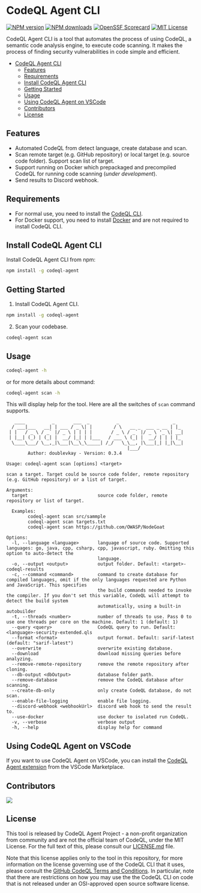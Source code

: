 # CodeQL Agent CLI

[![NPM version][npm-version-image]][npm-url]
[![NPM downloads][npm-downloads-image]][npm-downloads-url]
[![OpenSSF
Scorecard](https://api.securityscorecards.dev/projects/github.com/codeql-agent-project/codeql-agent-cli/badge)](https://api.securityscorecards.dev/projects/github.com/codeql-agent-project/codeql-agent-cli)
[![MIT License][license-image]][license-url]

CodeQL Agent CLI is a tool that automates the process of using CodeQL, a semantic code analysis engine, to execute code scanning. It makes the process of finding security vulnerabilities in code simple and efficient.

- [CodeQL Agent CLI](#codeql-agent-cli)
  - [Features](#features)
  - [Requirements](#requirements)
  - [Install CodeQL Agent CLI](#install-codeql-agent-cli)
  - [Getting Started](#getting-started)
  - [Usage](#usage)
  - [Using CodeQL Agent on VSCode](#using-codeql-agent-on-vscode)
  - [Contributors](#contributors)
  - [License](#license)

## Features

- Automated CodeQL from detect language, create database and scan.
- Scan remote target (e.g. GitHub repository) or local target (e.g. source code folder). Support scan list of target.
- Support running on Docker which prepackaged and precompiled CodeQL for running code scanning (*under development*).
- Send results to Discord webhook.

## Requirements

- For normal use, you need to install the [CodeQL CLI](https://codeql.github.com/).
- For Docker support, you need to install [Docker](https://docs.docker.com/get-docker/) and are not required to install CodeQL CLI.

## Install CodeQL Agent CLI

Install CodeQL Agent CLI from npm:

```bash
npm install -g codeql-agent
```

## Getting Started

1. Install CodeQL Agent CLI.

```bash
npm install -g codeql-agent
```

2. Scan your codebase.

```bash
codeql-agent scan
```

## Usage

```bash
codeql-agent -h
```

or for more details about command:

```bash
codeql-agent scan -h
```

This will display help for the tool. Here are all the switches of `scan` command supports.

```console
   ____          _       ___  _          _                    _   
  / ___|___   __| | ___ / _ \| |        / \   __ _  ___ _ __ | |_ 
 | |   / _ \ / _` |/ _ \ | | | |       / _ \ / _` |/ _ \ '_ \| __|
 | |__| (_) | (_| |  __/ |_| | |___   / ___ \ (_| |  __/ | | | |_ 
  \____\___/ \__,_|\___|\__\_\_____| /_/   \_\__, |\___|_| |_|\__|
                                             |___/                
        Author: doublevkay - Version: 0.3.4

Usage: codeql-agent scan [options] <target>

scan a target. Target could be source code folder, remote repository (e.g. GitHub repository) or a list of target.

Arguments:
  target                          source code folder, remote repository or list of target.

  Examples:
        codeql-agent scan src/sammple
        codeql-agent scan targets.txt
        codeql-agent scan https://github.com/OWASP/NodeGoat

Options:
  -l, --language <language>       language of source code. Supported languages: go, java, cpp, csharp, cpp, javascript, ruby. Omitting this option to auto-detect the
                                  language.
  -o, --output <output>           output folder. Default: <target>-codeql-results
  -c, --command <command>         command to create database for compiled languages, omit if the only languages requested are Python and JavaScript. This specifies
                                  the build commands needed to invoke the compiler. If you don't set this variable, CodeQL will attempt to detect the build system
                                  automatically, using a built-in autobuilder
  -t, --threads <number>          number of threads to use. Pass 0 to use one threads per core on the machine. Default: 1 (default: 1)
  --query <query>                 CodeQL query to run. Default: <language>-security-extended.qls
  --format <format>               output format. Default: sarif-latest (default: "sarif-latest")
  --overwrite                     overwrite existing database.
  --download                      download missing queries before analyzing.
  --remove-remote-repository      remove the remote repository after cloning.
  --db-output <dbOutput>          database folder path.
  --remove-database               remove the CodeQL database after scanning.
  --create-db-only                only create CodeQL database, do not scan.
  --enable-file-logging           enable file logging.
  --discord-webhook <webhookUrl>  discord web hook to send the result to.
  --use-docker                    use docker to isolated run CodeQL.
  -v, --verbose                   verbose output
  -h, --help                      display help for command
```

## Using CodeQL Agent on VSCode

If you want to use CodeQL Agent on VSCode, you can install the [CodeQL Agent extension](https://marketplace.visualstudio.com/items?itemName=DoubleVKay.codeql-agent) from the VSCode Marketplace.

## Contributors

<a href="https://github.com/codeql-agent-project/codeql-agent-cli/graphs/contributors">
  <img src="https://contrib.rocks/image?repo=codeql-agent-project/codeql-agent-cli" />
</a>

## License

This tool is released by CodeQL Agent Project - a  non-profit organization from community and are not the official team of CodeQL, under the MIT License. For the full text of this, please consult our [LICENSE.md](LICENSE.md) file.

Note that this license applies only to the tool in this repository, for more information on the license governing use of the CodeQL CLI that it uses, please consult the [GitHub CodeQL Terms and Conditions](https://securitylab.github.com/tools/codeql/license/). In particular, note that there are restrictions on how you may use the the CodeQL CLI on code that is not released under an OSI-approved open source software license.

[npm-url]: https://npmjs.org/package/codeql-agent
[npm-version-image]: https://img.shields.io/npm/v/codeql-agent.svg?style=flat

[npm-downloads-image]: https://img.shields.io/npm/dm/codeql-agent.svg?style=flat
[npm-downloads-url]: https://app.fossa.com/projects/git%2Bgithub.com%2Fcodeql-agent-project%2Fcodeql-agent?ref=badge_large

[license-image]: https://img.shields.io/badge/license-MIT-blue.svg?style=flat
[license-url]: LICENSE
